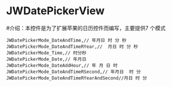 # JWDatePickerView


#介绍：本控件是为了扩展苹果的日历控件而编写，主要提供7 个模式
```
JWDatePickerMode_DateAndTime,// 年月日 时 分 秒 
JWDatePickerMode_DateAndTimeRYear,//  月日 时 分 秒  
JWDatePickerMode_Time,// 时分秒   
JWDatePickerMode_Date,// 年月日  
JWDatePickerMode_DateAddHour,// 年 月 日 时  
JWDatePickerMode_DateAndTimeRSecond,// 年月日  时 分  
JWDatePickerMode_DateAndTimeRYearAndSecond//月日 时 分   
```
